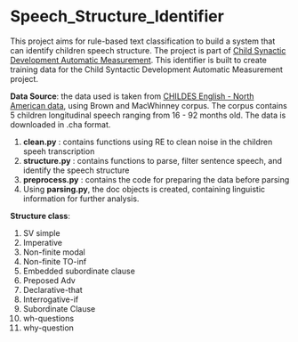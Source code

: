 # Speech_Structure_Identifier
This project aims for rule-based text classification to build a system that can identify children speech structure.
The project is part of [Child Synactic Development Automatic Measurement]([url](https://github.com/obiasaidi/Child-Syn-Dev-Automatic-Measurement)). This identifier is built to create training data for the Child Syntactic Development Automatic Measurement project.

**Data Source**: the data used is taken from [CHILDES English - North American data]([url](https://childes.talkbank.org/access/Eng-NA/)), using Brown and MacWhinney corpus.
The corpus contains 5 children longitudinal speech ranging from 16 - 92 months old. The data is downloaded in .cha format.

1. **clean.py** : contains functions using RE to clean noise in the children speeh transcription
2. **structure.py** : contains functions to parse, filter sentence speech, and identify the speech structure
3. **preprocess.py** : contains the code for preparing the data before parsing
4. Using **parsing.py**, the doc objects is created, containing linguistic information for further analysis.
  
  
  
**Structure class**:
1. SV simple
2. Imperative
3. Non-finite modal
4. Non-finite TO-inf
5. Embedded subordinate clause
6. Preposed Adv
7. Declarative-that
8. Interrogative-if
9. Subordinate Clause
10. wh-questions
11. why-question

